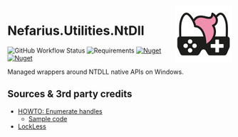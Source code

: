 <img src="assets/NSS-128x128.png" align="right" />

# Nefarius.Utilities.NtDll

![GitHub Workflow Status](https://img.shields.io/github/actions/workflow/status/nefarius/Nefarius.Utilities.NtDll/dotnet.yml) ![Requirements](https://img.shields.io/badge/Requires-.NET%20Standard%202.0-blue.svg) [![Nuget](https://img.shields.io/nuget/v/Nefarius.Utilities.NtDll)](https://www.nuget.org/packages/Nefarius.Utilities.NtDll/) [![Nuget](https://img.shields.io/nuget/dt/Nefarius.Utilities.NtDll)](https://www.nuget.org/packages/Nefarius.Utilities.NtDll/)

Managed wrappers around NTDLL native APIs on Windows.

## Sources & 3rd party credits

- [HOWTO: Enumerate handles](http://web.archive.org/web/20161210010928/http://forum.sysinternals.com/howto-enumerate-handles_topic18892.html)
  - [Sample code](http://web.archive.org/web/20161210010928/http://forum.sysinternals.com/uploads/26792/handles.zip)
- [LockLess](https://github.com/GhostPack/Lockless)
